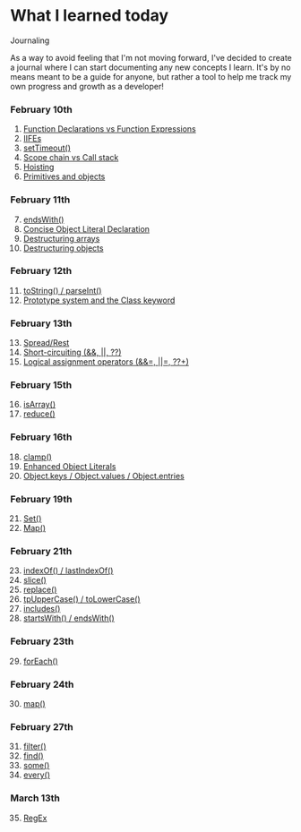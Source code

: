 # What I learned today

Journaling

As a way to avoid feeling that I'm not moving forward, I've decided to create a journal where I can start documenting any new concepts I learn. It's by no means meant to be a guide for anyone, but rather a tool to help me track my own progress and growth as a developer!


### February 10th

1. <a href="https://github.com/someonesdev/what-I-learned-today/blob/main/02-10-2023.md#1-function-declarations-vs-function-expressions">Function Declarations vs Function Expressions</a>
2. <a href="https://github.com/someonesdev/what-I-learned-today/blob/main/02-10-2023.md#2-iifes">IIFEs</a>
3. <a href="https://github.com/someonesdev/what-I-learned-today/blob/main/02-10-2023.md#3-settimeout">setTimeout()</a>
4. <a href="https://github.com/someonesdev/what-I-learned-today/blob/main/02-10-2023.md#4-scope-chain-vs-call-stack">Scope chain vs Call stack</a>
5. <a href="https://github.com/someonesdev/what-I-learned-today/blob/main/02-10-2023.md#5-hoisting">Hoisting</a>
6. <a href="https://github.com/someonesdev/what-I-learned-today/blob/main/02-10-2023.md#6-primitives-and-objects">Primitives and objects</a>

### February 11th

7. <a href="https://github.com/someonesdev/what-I-learned-today/blob/main/02-11-2023.md">endsWith()</a>
8. <a href="https://github.com/someonesdev/what-I-learned-today/blob/main/02-11-2023.md">Concise Object Literal Declaration</a>
9. <a href="https://github.com/someonesdev/what-I-learned-today/blob/main/02-11-2023.md">Destructuring arrays</a>
10. <a href="https://github.com/someonesdev/what-I-learned-today/blob/main/02-11-2023.md">Destructuring objects</a>

### February 12th

11. <a href="https://github.com/someonesdev/what-I-learned-today/blob/main/02-12-2023.md">toString() / parseInt()</a>
12. <a href="https://github.com/someonesdev/what-I-learned-today/blob/main/02-12-2023.md">Prototype system and the Class keyword</a>

### February 13th

13. <a href="https://github.com/someonesdev/what-I-learned-today/blob/main/02-13-2023.md">Spread/Rest</a>
14. <a href="https://github.com/someonesdev/what-I-learned-today/blob/main/02-13-2023.md">Short-circuiting (&&, ||, ??)</a>
15. <a href="https://github.com/someonesdev/what-I-learned-today/blob/main/02-13-2023.md">Logical assignment operators (&&=, ||=, ??+)</a>

### February 15th

16. <a href="https://github.com/someonesdev/what-I-learned-today/blob/main/02-15-2023.md">isArray()</a>
17. <a href="https://github.com/someonesdev/what-I-learned-today/blob/main/02-15-2023.md">reduce()</a>

### February 16th

18. <a href="https://github.com/someonesdev/what-I-learned-today/blob/main/02-16-2023.md#1-clamp">clamp()</a>
19. <a href="https://github.com/someonesdev/what-I-learned-today/blob/main/02-16-2023.md#2-enhanced--object-literals">Enhanced Object Literals</a>
20. <a href="https://github.com/someonesdev/what-I-learned-today/blob/main/02-16-2023.md#3-objectkeys--objectvalues--objectentries">Object.keys / Object.values / Object.entries</a>


### February 19th

21. <a href="https://github.com/someonesdev/what-I-learned-today/blob/main/02-19-2023.md#1-set">Set()</a>
22. <a href="https://github.com/someonesdev/what-I-learned-today/blob/main/02-19-2023.md#2-map">Map()</a>

### February 21th

23. <a href="https://github.com/someonesdev/what-I-learned-today/blob/main/02-21-2023.md#1-indexof--lastindexof">indexOf() / lastIndexOf()</a>
24. <a href="https://github.com/someonesdev/what-I-learned-today/blob/main/02-21-2023.md#2-slice">slice()</a>
25. <a href="https://github.com/someonesdev/what-I-learned-today/blob/main/02-21-2023.md#3-replace">replace()</a>
26. <a href="https://github.com/someonesdev/what-I-learned-today/blob/main/02-21-2023.md#4-touppercase--tolowercase">tpUpperCase() / toLowerCase()</a>
27. <a href="https://github.com/someonesdev/what-I-learned-today/blob/main/02-21-2023.md#5-includes">includes()</a>
28. <a href="https://github.com/someonesdev/what-I-learned-today/blob/main/02-21-2023.md#6-startswith--endswith">startsWith() / endsWith()</a>

### February 23th

29. <a href="https://github.com/someonesdev/what-I-learned-today/blob/main/02-23-2023.md#1-foreach">forEach()</a>

### February 24th

30. <a href="https://github.com/someonesdev/what-I-learned-today/blob/main/02-24-2023.md#1-map">map()</a>

### February 27th

31. <a href="https://github.com/someonesdev/what-I-learned-today/blob/main/02-27-2023.md#1-filter"> filter()</a>
32. <a href="https://github.com/someonesdev/what-I-learned-today/blob/main/02-27-2023.md#2-find">find()</a>
33. <a href="https://github.com/someonesdev/what-I-learned-today/blob/main/02-27-2023.md#3-some">some()</a>
34. <a href="https://github.com/someonesdev/what-I-learned-today/blob/main/02-27-2023.md#4-every">every()</a>

### March 13th

35. <a href="https://github.com/someonesdev/what-I-learned-today/blob/main/03-13-2023.md#1-regex">RegEx</a>
